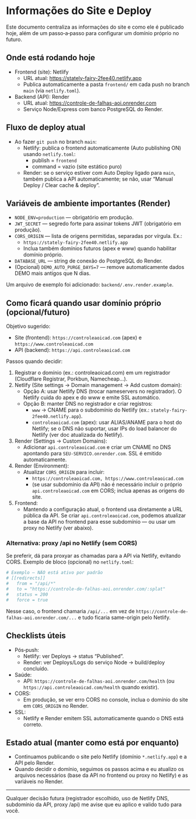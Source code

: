 # Informações do Site e Deploy

Este documento centraliza as informações do site e como ele é publicado hoje, além de um passo‑a‑passo para configurar um domínio próprio no futuro.

## Onde está rodando hoje

- Frontend (site): Netlify
  - URL atual: https://stately-fairy-2fee40.netlify.app
  - Publica automaticamente a pasta `frontend/` em cada push no branch `main` (via `netlify.toml`).
- Backend (API): Render
  - URL atual: https://controle-de-falhas-aoi.onrender.com
  - Serviço Node/Express com banco PostgreSQL do Render.

## Fluxo de deploy atual

- Ao fazer `git push` no branch `main`:
  - Netlify: publica o frontend automaticamente (Auto publishing ON) usando `netlify.toml`:
    - publish = `frontend`
    - command = vazio (site estático puro)
  - Render: se o serviço estiver com Auto Deploy ligado para `main`, também publica a API automaticamente; se não, usar “Manual Deploy / Clear cache & deploy”.

## Variáveis de ambiente importantes (Render)

- `NODE_ENV=production` — obrigatório em produção.
- `JWT_SECRET` — segredo forte para assinar tokens JWT (obrigatório em produção).
- `CORS_ORIGIN` — lista de origens permitidas, separadas por vírgula. Ex.:
  - `https://stately-fairy-2fee40.netlify.app`
  - Inclua também domínios futuros (apex e www) quando habilitar domínio próprio.
- `DATABASE_URL` — string de conexão do PostgreSQL do Render.
- (Opcional) `DEMO_AUTO_PURGE_DAYS=7` — remove automaticamente dados DEMO mais antigos que N dias.

Um arquivo de exemplo foi adicionado: `backend/.env.render.example`.

## Como ficará quando usar domínio próprio (opcional/futuro)

Objetivo sugerido:
- Site (frontend): `https://controleaoicad.com` (apex) e `https://www.controleaoicad.com`
- API (backend): `https://api.controleaoicad.com`

Passos quando decidir:
1) Registrar o domínio (ex.: controleaoicad.com) em um registrador (Cloudflare Registrar, Porkbun, Namecheap…).
2) Netlify (Site settings → Domain management → Add custom domain):
   - Opção A: usar Netlify DNS (trocar nameservers no registrador). O Netlify cuida do apex e do www e emite SSL automático.
   - Opção B: manter DNS no registrador e criar registros:
     - `www` → CNAME para o subdomínio do Netlify (ex.: `stately-fairy-2fee40.netlify.app`).
     - `controleaoicad.com` (apex): usar ALIAS/ANAME para o host do Netlify; se o DNS não suportar, usar IPs do load balancer do Netlify (ver doc atualizada do Netlify).
3) Render (Settings → Custom Domains):
   - Adicionar `api.controleaoicad.com` e criar um CNAME no DNS apontando para `SEU-SERVICO.onrender.com`. SSL é emitido automaticamente.
4) Render (Environment):
   - Atualizar `CORS_ORIGIN` para incluir:
     - `https://controleaoicad.com, https://www.controleaoicad.com`
     - (se usar subdomínio da API) não é necessário incluir o próprio `api.controleaoicad.com` em CORS; inclua apenas as origens do site.
5) Frontend:
   - Mantendo a configuração atual, o frontend usa diretamente a URL pública da API. Se criar `api.controleaoicad.com`, podemos atualizar a base da API no frontend para esse subdomínio — ou usar um proxy no Netlify (ver abaixo).

### Alternativa: proxy /api no Netlify (sem CORS)

Se preferir, dá para proxyar as chamadas para a API via Netlify, evitando CORS. Exemplo de bloco (opcional) no `netlify.toml`:

```toml
# Exemplo — NÃO está ativo por padrão
# [[redirects]]
#   from = "/api/*"
#   to = "https://controle-de-falhas-aoi.onrender.com/:splat"
#   status = 200
#   force = true
```

Nesse caso, o frontend chamaria `/api/...` em vez de `https://controle-de-falhas-aoi.onrender.com/...` e tudo ficaria same-origin pelo Netlify.

## Checklists úteis

- Pós‑push:
  - Netlify: ver Deploys → status “Published”.
  - Render: ver Deploys/Logs do serviço Node → build/deploy concluído.
- Saúde:
  - API: `https://controle-de-falhas-aoi.onrender.com/health` (ou `https://api.controleaoicad.com/health` quando existir).
- CORS:
  - Em produção, se ver erro CORS no console, inclua o domínio do site em `CORS_ORIGIN` no Render.
- SSL:
  - Netlify e Render emitem SSL automaticamente quando o DNS está correto.

## Estado atual (manter como está por enquanto)

- Continuamos publicando o site pelo Netlify (domínio `*.netlify.app`) e a API pelo Render.
- Quando decidir o domínio, seguimos os passos acima e eu atualizo os arquivos necessários (base da API no frontend ou proxy no Netlify) e as variáveis no Render.

---
Qualquer decisão futura (registrador escolhido, uso de Netlify DNS, subdomínio da API, proxy /api) me avise que eu aplico e valido tudo para você.
